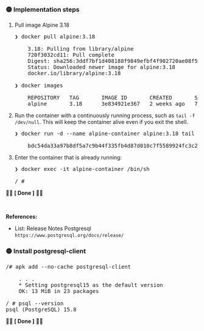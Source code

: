 ### 🟡 Implementation steps

1.  Pull image Alpine 3.18
    <pre>
    ❯ docker pull alpine:3.18

        3.18: Pulling from library/alpine
        720f3032cd11: Pull complete 
        Digest: sha256:3ddf7bf1d408188f9849efbf4f902720ae08f5131bb39013518b918aa056d0de
        Status: Downloaded newer image for alpine:3.18
        docker.io/library/alpine:3.18

    ❯ docker images

        REPOSITORY   TAG       IMAGE ID       CREATED       SIZE
        alpine       3.18      3e834921e367   2 weeks ago   7.67MB
    </pre>

2.  Run the container with a continuously running process, such as `tail -f /dev/null`. 
    This will keep the container alive even if you exit the shell.
    <pre>
    ❯ docker run -d --name alpine-container alpine:3.18 tail -f /dev/null

        bdc54da33a97b8df5a7c9b44f335fb4d87d010c7f5589924fc3c212454d4fd16
    </pre>

3.  Enter the container that is already running:
    <pre>
    ❯ docker exec -it alpine-container /bin/sh

    / #
    </pre>

👍🏼 **[ Done ]** 👍🏼

&nbsp;

**References:**
-   List: Release Notes Postgresql <br />
    `https://www.postgresql.org/docs/release/`

### 🟡 Install postgresql-client
<pre>
/# apk add --no-cache postgresql-client

    . . .
    * Setting postgresql15 as the default version
    OK: 13 MiB in 23 packages

/ # psql --version
psql (PostgreSQL) 15.8
</pre>

👍🏼 **[ Done ]** 👍🏼